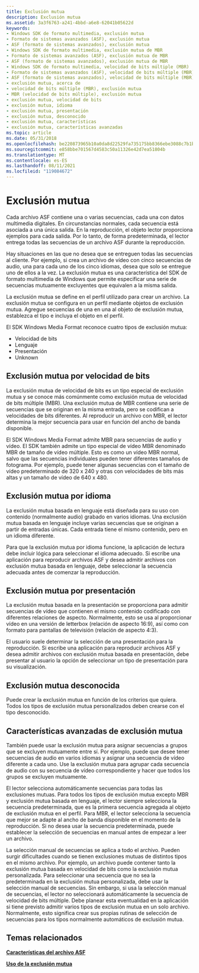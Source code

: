 ```yaml
---
title: Exclusión mutua
description: Exclusión mutua
ms.assetid: 3a3f6763-a241-4bbd-a6e8-62041b05622d
keywords:
- Windows SDK de formato multimedia, exclusión mutua
- Formato de sistemas avanzados (ASF), exclusión mutua
- ASF (formato de sistemas avanzados), exclusión mutua
- Windows SDK de formato multimedia, exclusión mutua de MBR
- Formato de sistemas avanzados (ASF), exclusión mutua de MBR
- ASF (formato de sistemas avanzados), exclusión mutua de MBR
- Windows SDK de formato multimedia, velocidad de bits múltiple (MBR)
- Formato de sistemas avanzados (ASF), velocidad de bits múltiple (MBR)
- ASF (formato de sistemas avanzados), velocidad de bits múltiple (MBR)
- exclusión mutua, acerca de
- velocidad de bits múltiple (MBR), exclusión mutua
- MBR (velocidad de bits múltiple), exclusión mutua
- exclusión mutua, velocidad de bits
- exclusión mutua, idioma
- exclusión mutua, presentación
- exclusión mutua, desconocido
- exclusión mutua, características
- exclusión mutua, características avanzadas
ms.topic: article
ms.date: 05/31/2018
ms.openlocfilehash: be220873965b10a0da8d22529fa735175bb8366ebe3088c7b1b385af6012b88a
ms.sourcegitcommit: e858bbe701567d4583c50a11326e42d7ea51804b
ms.translationtype: MT
ms.contentlocale: es-ES
ms.lasthandoff: 08/11/2021
ms.locfileid: "119084672"
---
```

# <a name="mutual-exclusion"></a>Exclusión mutua

Cada archivo ASF contiene una o varias secuencias, cada una con datos multimedia digitales. En circunstancias normales, cada secuencia está asociada a una única salida. En la reproducción, el objeto lector proporciona ejemplos para cada salida. Por lo tanto, de forma predeterminada, el lector entrega todas las secuencias de un archivo ASF durante la reproducción.

Hay situaciones en las que no desea que se entreguen todas las secuencias al cliente. Por ejemplo, si crea un archivo de vídeo con cinco secuencias de audio, una para cada uno de los cinco idiomas, desea que solo se entregue uno de ellos a la vez. La exclusión mutua es una característica del SDK de formato multimedia de Windows que permite especificar una serie de secuencias mutuamente excluyentes que equivalen a la misma salida.

La exclusión mutua se define en el perfil utilizado para crear un archivo. La exclusión mutua se configura en un perfil mediante objetos de exclusión mutua. Agregue secuencias de una en una al objeto de exclusión mutua, establezca el tipo e incluya el objeto en el perfil.

El SDK Windows Media Format reconoce cuatro tipos de exclusión mutua:

-   Velocidad de bits
-   Lenguaje
-   Presentación
-   Unknown

## <a name="mutual-exclusion-by-bit-rate"></a>Exclusión mutua por velocidad de bits

La exclusión mutua de velocidad de bits es un tipo especial de exclusión mutua y se conoce más comúnmente como exclusión mutua de velocidad de bits múltiple (MBR). Una exclusión mutua de MBR contiene una serie de secuencias que se originan en la misma entrada, pero se codifican a velocidades de bits diferentes. Al reproducir un archivo con MBR, el lector determina la mejor secuencia para usar en función del ancho de banda disponible.

El SDK Windows Media Format admite MBR para secuencias de audio y vídeo. El SDK también admite un tipo especial de vídeo MBR denominado MBR de tamaño de vídeo múltiple. Esto es como un vídeo MBR normal, salvo que las secuencias individuales pueden tener diferentes tamaños de fotograma. Por ejemplo, puede tener algunas secuencias con el tamaño de vídeo predeterminado de 320 x 240 y otras con velocidades de bits más altas y un tamaño de vídeo de 640 x 480.

## <a name="mutual-exclusion-by-language"></a>Exclusión mutua por idioma

La exclusión mutua basada en lenguaje está diseñada para su uso con contenido (normalmente audio) grabado en varios idiomas. Una exclusión mutua basada en lenguaje incluye varias secuencias que se originan a partir de entradas únicas. Cada entrada tiene el mismo contenido, pero en un idioma diferente.

Para que la exclusión mutua por idioma funcione, la aplicación de lectura debe incluir lógica para seleccionar el idioma adecuado. Si escribe una aplicación para reproducir archivos ASF y desea admitir archivos con exclusión mutua basada en lenguaje, debe seleccionar la secuencia adecuada antes de comenzar la reproducción.

## <a name="mutual-exclusion-by-presentation"></a>Exclusión mutua por presentación

La exclusión mutua basada en la presentación se proporciona para admitir secuencias de vídeo que contienen el mismo contenido codificado con diferentes relaciones de aspecto. Normalmente, esto se usa al proporcionar vídeo en una versión de letterbox (relación de aspecto 16:9), así como con formato para pantallas de televisión (relación de aspecto 4:3).

El usuario suele determinar la selección de una presentación para la reproducción. Si escribe una aplicación para reproducir archivos ASF y desea admitir archivos con exclusión mutua basada en presentación, debe presentar al usuario la opción de seleccionar un tipo de presentación para su visualización.

## <a name="unknown-mutual-exclusion"></a>Exclusión mutua desconocida

Puede crear la exclusión mutua en función de los criterios que quiera. Todos los tipos de exclusión mutua personalizados deben crearse con el tipo desconocido.

## <a name="advanced-mutual-exclusion-features"></a>Características avanzadas de exclusión mutua

También puede usar la exclusión mutua para asignar secuencias a grupos que se excluyen mutuamente entre sí. Por ejemplo, puede que desee tener secuencias de audio en varios idiomas y asignar una secuencia de vídeo diferente a cada uno. Use la exclusión mutua para agrupar cada secuencia de audio con su secuencia de vídeo correspondiente y hacer que todos los grupos se excluyen mutuamente.

El lector selecciona automáticamente secuencias para todas las exclusiones mutuas. Para todos los tipos de exclusión mutua excepto MBR y exclusión mutua basada en lenguaje, el lector siempre selecciona la secuencia predeterminada, que es la primera secuencia agregada al objeto de exclusión mutua en el perfil. Para MBR, el lector selecciona la secuencia que mejor se adapte al ancho de banda disponible en el momento de la reproducción. Si no desea usar la secuencia predeterminada, puede establecer la selección de secuencias en manual antes de empezar a leer un archivo.

La selección manual de secuencias se aplica a todo el archivo. Pueden surgir dificultades cuando se tienen exclusiones mutuas de distintos tipos en el mismo archivo. Por ejemplo, un archivo puede contener tanto la exclusión mutua basada en velocidad de bits como la exclusión mutua personalizada. Para seleccionar una secuencia que no sea la predeterminada en la exclusión mutua personalizada, debe usar la selección manual de secuencias. Sin embargo, si usa la selección manual de secuencias, el lector no seleccionará automáticamente la secuencia de velocidad de bits múltiple. Debe planear esta eventualidad en la aplicación si tiene previsto admitir varios tipos de exclusión mutua en un solo archivo. Normalmente, esto significa crear sus propias rutinas de selección de secuencias para los tipos normalmente automáticos de exclusión mutua.

## <a name="related-topics"></a>Temas relacionados

<dl> <dt>

[**Características del archivo ASF**](asf-file-features.md)
</dt> <dt>

[**Uso de la exclusión mutua**](using-mutual-exclusion.md)
</dt> </dl>

 

 





